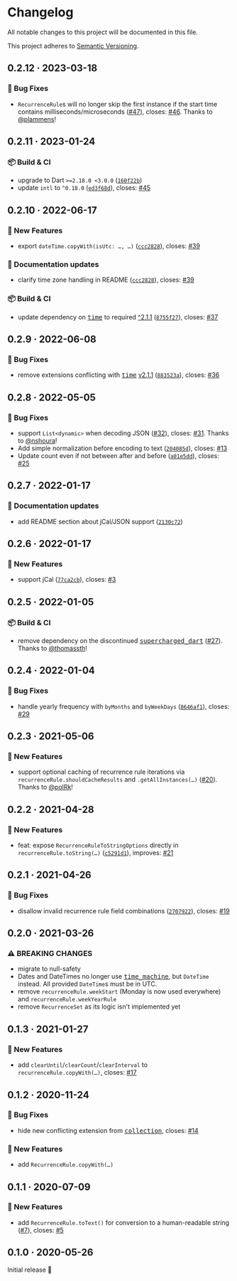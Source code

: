 # Changelog

All notable changes to this project will be documented in this file.

This project adheres to [Semantic Versioning](https://semver.org/spec/v2.0.0.html).

<!-- Template:
## NEW · 2023-xx-xx

### ⚠️ BREAKING CHANGES
### 🎉 New Features
### ⚡ Changes
### 🐛 Bug Fixes
### 📜 Documentation updates
### 🏗️ Refactoring
### 📦 Build & CI
-->

## 0.2.12 · 2023-03-18

### 🐛 Bug Fixes
* `RecurrenceRule`s will no longer skip the first instance if the start time contains milliseconds/microseconds ([#47](https://github.com/JonasWanke/rrule/pull/47)), closes: [#46](https://github.com/JonasWanke/rrule/issues/46). Thanks to [@plammens](https://github.com/plammens)!

## 0.2.11 · 2023-01-24

### 📦 Build & CI
* upgrade to Dart `>=2.18.0 <3.0.0` ([`160f22b`](https://github.com/JonasWanke/rrule/commit/160f22bf2da09f083f6fd99bed552fb0f549549e))
* update `intl` to `^0.18.0` ([`ed3f68d`](https://github.com/JonasWanke/rrule/commit/ed3f68d8cbada3ce18997defd223ffad96dc8877)), closes: [#45](https://github.com/JonasWanke/rrule/issues/45)

## 0.2.10 · 2022-06-17

### 🎉 New Features
* export `dateTime.copyWith(isUtc: …, …)` ([`ccc2828`](https://github.com/JonasWanke/rrule/commit/ccc28288d4a5c9a36e6eb8fa18f0d7f153902b69)), closes: [#39](https://github.com/JonasWanke/rrule/issues/39)

### 📜 Documentation updates
* clarify time zone handling in README ([`ccc2828`](https://github.com/JonasWanke/rrule/commit/ccc28288d4a5c9a36e6eb8fa18f0d7f153902b69)), closes: [#39](https://github.com/JonasWanke/rrule/issues/39)

### 📦 Build & CI
* update dependency on [<kbd>time</kbd>](https://pub.dev/packages/time) to required [^2.1.1](https://pub.dev/packages/time/changelog#211) ([`8755f27`](https://github.com/JonasWanke/rrule/commit/8755f277c23479c3d789dbc331ed84e6824f9b3d)), closes: [#37](https://github.com/JonasWanke/rrule/issues/37)

## 0.2.9 · 2022-06-08

### 🐛 Bug Fixes
* remove extensions conflicting with [<kbd>time</kbd>](https://pub.dev/packages/time) [v2.1.1](https://pub.dev/packages/time/changelog#211) ([`883523a`](https://github.com/JonasWanke/rrule/commit/883523a3ac5522d8ab0b14cb65e2ff43bcfc524e)), closes: [#36](https://github.com/JonasWanke/rrule/issues/36)

## 0.2.8 · 2022-05-05

### 🐛 Bug Fixes
* support `List<dynamic>` when decoding JSON ([#32](https://github.com/JonasWanke/rrule/pull/32)), closes: [#31](https://github.com/JonasWanke/rrule/issues/31). Thanks to [@nshoura](https://github.com/nshoura)!
* Add simple normalization before encoding to text ([`204085d`](https://github.com/JonasWanke/rrule/commit/204085d8478a13cec456759801b9869b842fcfed)), closes: [#13](https://github.com/JonasWanke/rrule/issues/13)
* Update count even if not between after and before ([`a01e5dd`](https://github.com/JonasWanke/rrule/commit/a01e5ddd2b26d3f86299d6ec8603ee1cc6c9df60)), closes: [#25](https://github.com/JonasWanke/rrule/issues/25)

## 0.2.7 · 2022-01-17

### 📜 Documentation updates
* add README section about jCal/JSON support ([`2130c72`](https://github.com/JonasWanke/rrule/commit/2130c72381732838007a24313cd2fb3f120a641d))

## 0.2.6 · 2022-01-17

### 🎉 New Features
* support jCal ([`77ca2cb`](https://github.com/JonasWanke/rrule/commit/77ca2cb808d68d98078801e90569c4230696a8fc)), closes: [#3](https://github.com/JonasWanke/rrule/issues/3)

## 0.2.5 · 2022-01-05

### 📦 Build & CI
* remove dependency on the discontinued [<kbd>supercharged_dart</kbd>](https://pub.dev/packages/supercharged_dart) ([#27](https://github.com/JonasWanke/rrule/pull/27)). Thanks to [@thomassth](https://github.com/thomassth)!

## 0.2.4 · 2022-01-04

### 🐛 Bug Fixes
* handle yearly frequency with `byMonths` and `byWeekDays` ([`8646af1`](https://github.com/JonasWanke/rrule/commit/8646af1f4f09c0a39eb73d5d5c0bc5209d8138bd)), closes: [#29](https://github.com/JonasWanke/rrule/issues/29)

## 0.2.3 · 2021-05-06

### 🎉 New Features
* support optional caching of recurrence rule iterations via `recurrenceRule.shouldCacheResults` and `.getAllInstances(…)` ([#20](https://github.com/JonasWanke/rrule/pull/20)). Thanks to [@polRk](https://github.com/polRk)!

## 0.2.2 · 2021-04-28

### 🎉 New Features
- feat: expose `RecurrenceRuleToStringOptions` directly in `recurrenceRule.toString(…)` ([`c5291d1`](https://github.com/JonasWanke/rrule/commit/c5291d165b84f6354550cf919fe379f40b3c3d3b)), improves: [#21](https://github.com/JonasWanke/rrule/issues/21)

## 0.2.1 · 2021-04-26

### 🐛 Bug Fixes
- disallow invalid recurrence rule field combinations ([`2707922`](https://github.com/JonasWanke/rrule/commit/2707922bb6b8860c5118be8c896f680e075dd2e5)), closes: [#19](https://github.com/JonasWanke/rrule/issues/19)

## 0.2.0 · 2021-03-26

### ⚠️ BREAKING CHANGES

- migrate to null-safety
- Dates and DateTimes no longer use [<kbd>time_machine</kbd>](https://pub.dev/packages/time_machine), but `DateTime` instead.
  All provided `DateTime`s must be in UTC.
- remove `recurrenceRule.weekStart` (Monday is now used everywhere) and `recurrenceRule.weekYearRule`
- remove `RecurrenceSet` as its logic isn't implemented yet


## 0.1.3 · 2021-01-27

### 🎉 New Features
- add `clearUntil`/`clearCount`/`clearInterval` to `recurrenceRule.copyWith(…)`, closes: [#17](https://github.com/JonasWanke/rrule/issues/17)


## 0.1.2 · 2020-11-24

### 🐛 Bug Fixes
- hide new conflicting extension from [<kbd>collection</kbd>](https://pub.dev/packages/collection), closes: [#14](https://github.com/JonasWanke/rrule/issues/14)

### 🎉 New Features
- add `RecurrenceRule.copyWith(…)`


## 0.1.1 · 2020-07-09

### 🎉 New Features
- add `RecurrenceRule.toText()` for conversion to a human-readable string ([#7](https://github.com/JonasWanke/rrule/pull/7)), closes: [#5](https://github.com/JonasWanke/rrule/issues/5)


## 0.1.0 · 2020-05-26

Initial release 🎉
